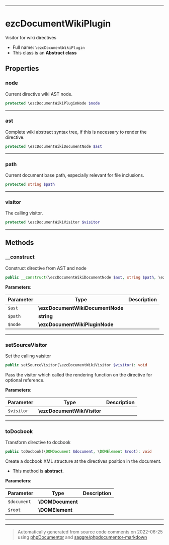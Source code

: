 ***

# ezcDocumentWikiPlugin

Visitor for wiki directives



* Full name: `\ezcDocumentWikiPlugin`
* This class is an **Abstract class**



## Properties


### node

Current directive wiki AST node.

```php
protected \ezcDocumentWikiPluginNode $node
```






***

### ast

Complete wiki abstract syntax tree, if this is necessary to render the
directive.

```php
protected \ezcDocumentWikiDocumentNode $ast
```






***

### path

Current document base path, especially relevant for file inclusions.

```php
protected string $path
```






***

### visitor

The calling visitor.

```php
protected \ezcDocumentWikiVisitor $visitor
```






***

## Methods


### __construct

Construct directive from AST and node

```php
public __construct(\ezcDocumentWikiDocumentNode $ast, string $path, \ezcDocumentWikiPluginNode $node): void
```








**Parameters:**

| Parameter | Type | Description |
|-----------|------|-------------|
| `$ast` | **\ezcDocumentWikiDocumentNode** |  |
| `$path` | **string** |  |
| `$node` | **\ezcDocumentWikiPluginNode** |  |




***

### setSourceVisitor

Set the calling vaisitor

```php
public setSourceVisitor(\ezcDocumentWikiVisitor $visitor): void
```

Pass the visitor which called the rendering function on the directive
for optional reference.






**Parameters:**

| Parameter | Type | Description |
|-----------|------|-------------|
| `$visitor` | **\ezcDocumentWikiVisitor** |  |




***

### toDocbook

Transform directive to docbook

```php
public toDocbook(\DOMDocument $document, \DOMElement $root): void
```

Create a docbook XML structure at the directives position in the
document.


* This method is **abstract**.



**Parameters:**

| Parameter | Type | Description |
|-----------|------|-------------|
| `$document` | **\DOMDocument** |  |
| `$root` | **\DOMElement** |  |




***


***
> Automatically generated from source code comments on 2022-06-25 using [phpDocumentor](http://www.phpdoc.org/) and [saggre/phpdocumentor-markdown](https://github.com/Saggre/phpDocumentor-markdown)
